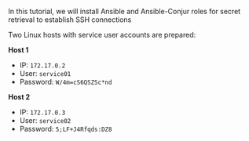In this tutorial, we will install Ansible and Ansible-Conjur roles for secret retrieval to establish SSH connections

Two Linux hosts with service user accounts are prepared:

**Host 1**
- IP: `172.17.0.2`
- User: `service01`
- Password: `W/4m=cS6QSZSc*nd`

**Host 2**
- IP: `172.17.0.3`
- User: `service02`
- Password: `5;LF+J4Rfqds:DZ8`
